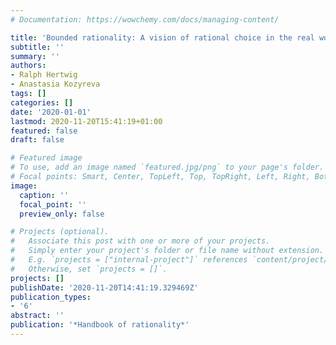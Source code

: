 ```yaml
---
# Documentation: https://wowchemy.com/docs/managing-content/

title: 'Bounded rationality: A vision of rational choice in the real world'
subtitle: ''
summary: ''
authors:
- Ralph Hertwig
- Anastasia Kozyreva
tags: []
categories: []
date: '2020-01-01'
lastmod: 2020-11-20T15:41:19+01:00
featured: false
draft: false

# Featured image
# To use, add an image named `featured.jpg/png` to your page's folder.
# Focal points: Smart, Center, TopLeft, Top, TopRight, Left, Right, BottomLeft, Bottom, BottomRight.
image:
  caption: ''
  focal_point: ''
  preview_only: false

# Projects (optional).
#   Associate this post with one or more of your projects.
#   Simply enter your project's folder or file name without extension.
#   E.g. `projects = ["internal-project"]` references `content/project/deep-learning/index.md`.
#   Otherwise, set `projects = []`.
projects: []
publishDate: '2020-11-20T14:41:19.329469Z'
publication_types:
- '6'
abstract: ''
publication: '*Handbook of rationality*'
---
```

